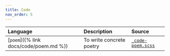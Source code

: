 ```yaml
---
title: Code
nav_order: 5
---
```


| Language | Description | Source |
|:---------|:------------|:-------|
| [`poem`]({% link docs/code/poem.md %}) | To write concrete poetry | [`_code-poem.scss`](https://github.com/ElsaTam/obsidian-fancy-a-story/blob/main/snippets/editor/code/_code-poem.scss) |